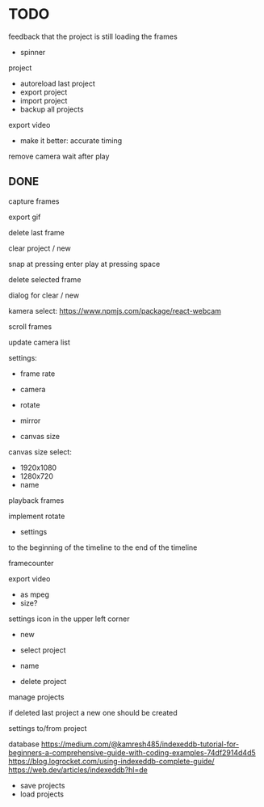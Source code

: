 # TODO

feedback that the project is still loading the frames

- spinner

project

- autoreload last project
- export project
- import project
- backup all projects

export video

- make it better: accurate timing

remove camera wait after play

## DONE

capture frames

export gif

delete last frame

clear project / new

snap at pressing enter
play at pressing space

delete selected frame

dialog for clear / new

kamera select:
<https://www.npmjs.com/package/react-webcam>

scroll frames

update camera list

settings:

- frame rate
- camera

- rotate
- mirror
- canvas size

canvas size select:

- 1920x1080
- 1280x720
- name

playback frames

implement rotate

- settings

to the beginning of the timeline
to the end of the timeline

framecounter

export video

- as mpeg
- size?

settings icon in the upper left corner

- new

- select project

- name

- delete project

manage projects


if deleted last project a new one should be created

settings to/from project

database
https://medium.com/@kamresh485/indexeddb-tutorial-for-beginners-a-comprehensive-guide-with-coding-examples-74df2914d4d5
https://blog.logrocket.com/using-indexeddb-complete-guide/
https://web.dev/articles/indexeddb?hl=de

- save projects
- load projects
